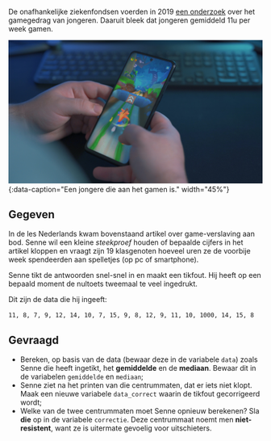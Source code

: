 De onafhankelijke ziekenfondsen voerden in 2019 <a href="https://www.mloz.be/nl/persberichten/jongeren-gamen-gemiddeld-11u-week" target="_blank">een onderzoek</a> over het gamegedrag van jongeren. Daaruit bleek dat jongeren gemiddeld 11u per week gamen.

![Een jongere die aan het gamen is.](media/onur-binay.jpg "Foto door Onur Binay op Unsplash."){:data-caption="Een jongere die aan het gamen is." width="45%"}

## Gegeven

In de les Nederlands kwam bovenstaand artikel over game-verslaving aan bod. Senne wil een kleine *steekproef* houden of bepaalde cijfers in het artikel kloppen en vraagt zijn 19 klasgenoten hoeveel uren ze de voorbije week spendeerden aan spelletjes (op pc of smartphone).

Senne tikt de antwoorden snel-snel in en maakt een tikfout. Hij heeft op een bepaald moment de nultoets tweemaal te veel ingedrukt.

Dit zijn de data die hij ingeeft:

```
11, 8, 7, 9, 12, 14, 10, 7, 15, 9, 8, 12, 9, 11, 10, 1000, 14, 15, 8
```

## Gevraagd
* Bereken, op basis van de data (bewaar deze in de variabele `data`) zoals Senne die heeft ingetikt, het **gemiddelde** en de **mediaan**. Bewaar dit in de variabelen `gemiddelde` en `mediaan`;
* Senne ziet na het printen van die centrummaten, dat er iets niet klopt. Maak een nieuwe variabele `data_correct` waarin de tikfout gecorrigeerd wordt;
* Welke van de twee centrummaten moet Senne opnieuw berekenen? Sla **die** op in de variabele `correctie`. Deze centrummaat noemt men **niet-resistent**, want ze is uitermate gevoelig voor uitschieters.